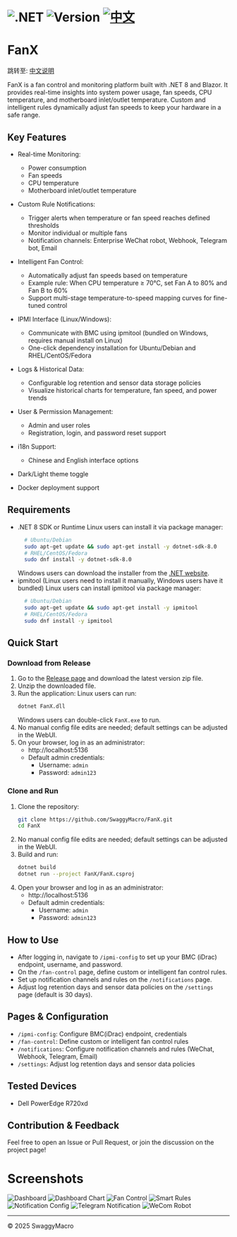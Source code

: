 ﻿# ![.NET](https://img.shields.io/badge/.NET-8.0-blue) ![Version](https://img.shields.io/badge/version-1.0.0-brightgreen) [![中文](https://img.shields.io/badge/CN-README-blue)](README.md)
# FanX

跳转至: [中文说明](README.md)

FanX is a fan control and monitoring platform built with .NET 8 and Blazor. It provides real-time insights into system power usage, fan speeds, CPU temperature, and motherboard inlet/outlet temperature. Custom and intelligent rules dynamically adjust fan speeds to keep your hardware in a safe range.

## Key Features

- Real-time Monitoring:
  - Power consumption
  - Fan speeds
  - CPU temperature
  - Motherboard inlet/outlet temperature

- Custom Rule Notifications:
  - Trigger alerts when temperature or fan speed reaches defined thresholds
  - Monitor individual or multiple fans
  - Notification channels: Enterprise WeChat robot, Webhook, Telegram bot, Email

- Intelligent Fan Control:
  - Automatically adjust fan speeds based on temperature
  - Example rule: When CPU temperature ≥ 70°C, set Fan A to 80% and Fan B to 60%
  - Support multi-stage temperature-to-speed mapping curves for fine-tuned control

- IPMI Interface (Linux/Windows):
  - Communicate with BMC using ipmitool (bundled on Windows, requires manual install on Linux)
  - One-click dependency installation for Ubuntu/Debian and RHEL/CentOS/Fedora

- Logs & Historical Data:
  - Configurable log retention and sensor data storage policies
  - Visualize historical charts for temperature, fan speed, and power trends

- User & Permission Management:
  - Admin and user roles
  - Registration, login, and password reset support

- i18n Support:
  - Chinese and English interface options

- Dark/Light theme toggle
- Docker deployment support

## Requirements
- .NET 8 SDK or Runtime
  Linux users can install it via package manager:
  ```bash
    # Ubuntu/Debian
    sudo apt-get update && sudo apt-get install -y dotnet-sdk-8.0
    # RHEL/CentOS/Fedora
    sudo dnf install -y dotnet-sdk-8.0
  ```
  Windows users can download the installer from the [.NET website](https://dotnet.microsoft.com/download/dotnet/8.0).
- ipmitool (Linux users need to install it manually, Windows users have it bundled)
  Linux users can install ipmitool via package manager:
  ```bash
    # Ubuntu/Debian
    sudo apt-get update && sudo apt-get install -y ipmitool
    # RHEL/CentOS/Fedora
    sudo dnf install -y ipmitool
  ```


## Quick Start

### Download from Release
1. Go to the [Release page](https://github.com/SwaggyMacro/FanX/releases) and download the latest version zip file.
2. Unzip the downloaded file.
3. Run the application:
   Linux users can run:
   ```bash
   dotnet FanX.dll
   ```
   Windows users can double-click `FanX.exe` to run.
4. No manual config file edits are needed; default settings can be adjusted in the WebUI.
5. On your browser, log in as an administrator:
   - http://localhost:5136
   - Default admin credentials:
     - Username: `admin`
     - Password: `admin123`

### Clone and Run
1. Clone the repository:
   ```bash
   git clone https://github.com/SwaggyMacro/FanX.git
   cd FanX
   ```
2. No manual config file edits are needed; default settings can be adjusted in the WebUI.
3. Build and run:
   ```bash
   dotnet build
   dotnet run --project FanX/FanX.csproj
   ```
4. Open your browser and log in as an administrator:
   - http://localhost:5136
   - Default admin credentials:
     - Username: `admin`
     - Password: `admin123`

## How to Use
- After logging in, navigate to `/ipmi-config` to set up your BMC (iDrac) endpoint, username, and password.
- On the `/fan-control` page, define custom or intelligent fan control rules.
- Set up notification channels and rules on the `/notifications` page.
- Adjust log retention days and sensor data policies on the `/settings` page (default is 30 days).

## Pages & Configuration

- `/ipmi-config`: Configure BMC(iDrac) endpoint, credentials
- `/fan-control`: Define custom or intelligent fan control rules
- `/notifications`: Configure notification channels and rules (WeChat, Webhook, Telegram, Email)
- `/settings`: Adjust log retention days and sensor data policies

## Tested Devices
- Dell PowerEdge R720xd

## Contribution & Feedback

Feel free to open an Issue or Pull Request, or join the discussion on the project page!

# Screenshots

![Dashboard](Screenshot/screenshot_dashboard.png)
![Dashboard Chart](Screenshot/screenshot_dashboard_chart.png)
![Fan Control](Screenshot/screenshot_fancontrol.png)
![Smart Rules](Screenshot/screenshot_smart_rule.png)
![Notification Config](Screenshot/screenshot_notification.png)
![Telegram Notification](Screenshot/screenshot_tg.png)
![WeCom Robot](Screenshot/screenshot_wecom.png)

---

© 2025 SwaggyMacro
